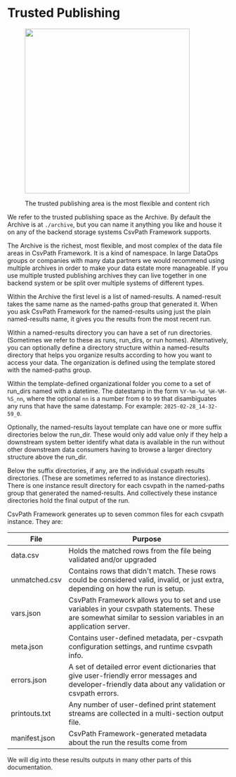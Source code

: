 # Trusted Publishing

<figure><img src="../../../.gitbook/assets/Screenshot 2025-03-28 at 12.23.39 PM.png" alt="" width="375"><figcaption><p>The trusted publishing area is the most flexible and content rich</p></figcaption></figure>

We refer to the trusted publishing space as the Archive. By default the Archive is at `./archive`, but you can name it anything you like and house it on any of the backend storage systems CsvPath Framework supports. &#x20;

The Archive is the richest, most flexible, and most complex of the data file areas in CsvPath Framework. It is a kind of namespace. In large DataOps groups or companies with many data partners we would recommend using multiple archives in order to make your data estate more manageable. If you use multiple trusted publishing archives they can live together in one backend system or be split over multiple systems of different types.

Within the Archive the first level is a list of named-results. A named-result takes the same name as the named-paths group that generated it. When you ask CsvPath Framework for the named-results using just the plain named-results name, it gives you the results from the most recent run.

Within a named-results directory you can have a set of run directories. (Sometimes we refer to these as runs, run\_dirs, or run homes). Alternatively, you can optionally define a directory structure within a named-results directory that helps you organize results according to how you want to access your data. The organization is defined using the template stored with the named-paths group. &#x20;

Within the template-defined organizational folder you come to a set of run\_dirs named with a datetime. The datestamp in the form `%Y-%m-%d_%H-%M-%S_nn`, where the optional `nn` is a number from `0` to `99` that disambiguates any runs that have the same datestamp. For example: `2025-02-28_14-32-59_0`.

Optionally, the named-results layout template can have one or more suffix directories below the run\_dir. These would only add value only if they help a downstream system better identify what data is available in the run without other downstream data consumers having to browse a larger directory structure above the run\_dir.&#x20;

Below the suffix directories, if any, are the individual csvpath results directories. (These are sometimes referred to as instance directories). There is one instance result directory for each csvpath in the named-paths group that generated the named-results. And collectively these instance directories hold the final output of the run.

CsvPath Framework generates up to seven common files for each csvpath instance. They are:

| File          | Purpose                                                                                                                                                     |
| ------------- | ----------------------------------------------------------------------------------------------------------------------------------------------------------- |
| data.csv      | Holds the matched rows from the file being validated and/or upgraded                                                                                        |
| unmatched.csv | Contains rows that didn't match. These rows could be considered valid, invalid, or just extra, depending on how the run is setup.                           |
| vars.json     | CsvPath Framework allows you to set and use variables in your csvpath statements. These are somewhat similar to session variables in an application server. |
| meta.json     | Contains user-defined metadata, per-csvpath configuration settings, and runtime csvpath info.                                                               |
| errors.json   | A set of detailed error event dictionaries that give user-friendly error messages and developer-friendly data about any validation or csvpath errors.       |
| printouts.txt | Any number of user-defined print statement streams are collected in a multi-section output file.                                                            |
| manifest.json | CsvPath Framework-generated metadata about the run the results come from                                                                                    |

We will dig into these results outputs in many other parts of this documentation.
